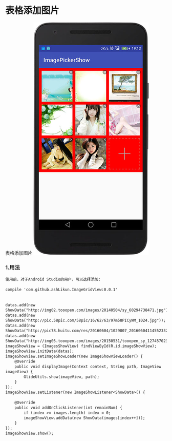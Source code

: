 # **表格添加图片**
表格添加图片
![image](/pic/device-2017-04-26-1913432.jpg)

### 1.用法
    使用前，对于Android Studio的用户，可以选择添加:
    
	compile 'com.github.ashLikun.ImageGridView:0.0.1'


    datas.add(new ShowData("http://img02.tooopen.com/images/20140504/sy_60294738471.jpg"));
    datas.add(new ShowData("http://pic.58pic.com/58pic/16/62/63/97m58PICyWM_1024.jpg"));
    datas.add(new ShowData("http://pic78.huitu.com/res/20160604/1029007_20160604114552332126_1.jpg"));
    datas.add(new ShowData("http://img05.tooopen.com/images/20150531/tooopen_sy_127457023651.jpg"));
    imageShowView = (ImagesShowView) findViewById(R.id.imageShowView);
    imageShowView.initData(datas);
    imageShowView.setImageShowLoader(new ImageShowViewLoader() {
        @Override
        public void displayImage(Context context, String path, ImageView imageView) {
            GlideUtils.show(imageView, path);
        }
    });
    imageShowView.setListener(new ImageShowListener<ShowData>() {

        @Override
        public void addOnClickListener(int remainNum) {
            if (index >= images.length) index = 0;
            imageShowView.addData(new ShowData(images[index++]));
        }
    });
    imageShowView.show();


